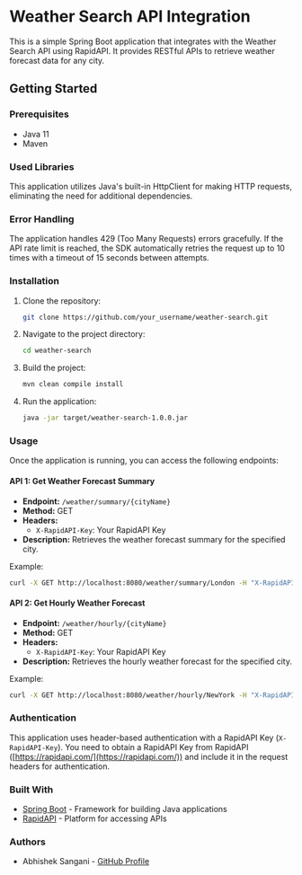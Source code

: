 # Weather Search API Integration

This is a simple Spring Boot application that integrates with the Weather Search API using RapidAPI. It provides RESTful APIs to retrieve weather forecast data for any city.

## Getting Started

### Prerequisites

- Java 11
- Maven

### Used Libraries

This application utilizes Java's built-in HttpClient for making HTTP requests, eliminating the need for additional dependencies.

### Error Handling

The application handles 429 (Too Many Requests) errors gracefully. If the API rate limit is reached, the SDK automatically retries the request up to 10 times with a timeout of 15 seconds between attempts.

### Installation

1. Clone the repository:

    ```bash
    git clone https://github.com/your_username/weather-search.git
    ```

2. Navigate to the project directory:

    ```bash
    cd weather-search
    ```

3. Build the project:

    ```bash
    mvn clean compile install
    ```

4. Run the application:

    ```bash
    java -jar target/weather-search-1.0.0.jar
    ```

### Usage

Once the application is running, you can access the following endpoints:

#### API 1: Get Weather Forecast Summary

- **Endpoint:** `/weather/summary/{cityName}`
- **Method:** GET
- **Headers:**
    - `X-RapidAPI-Key`: Your RapidAPI Key
- **Description:** Retrieves the weather forecast summary for the specified city.

Example:
```bash
curl -X GET http://localhost:8080/weather/summary/London -H "X-RapidAPI-Key: YOUR_RAPIDAPI_KEY"
```

#### API 2: Get Hourly Weather Forecast

- **Endpoint:** `/weather/hourly/{cityName}`
- **Method:** GET
- **Headers:**
    - `X-RapidAPI-Key`: Your RapidAPI Key
- **Description:** Retrieves the hourly weather forecast for the specified city.

Example:
```bash
curl -X GET http://localhost:8080/weather/hourly/NewYork -H "X-RapidAPI-Key: YOUR_RAPIDAPI_KEY"
```

### Authentication

This application uses header-based authentication with a RapidAPI Key (`X-RapidAPI-Key`). You need to obtain a RapidAPI Key from RapidAPI ([https://rapidapi.com/](https://rapidapi.com/)) and include it in the request headers for authentication.

### Built With

- [Spring Boot](https://spring.io/projects/spring-boot) - Framework for building Java applications
- [RapidAPI](https://rapidapi.com/) - Platform for accessing APIs

### Authors

- Abhishek Sangani - [GitHub Profile](https://github.com/abhishekdsangani)
